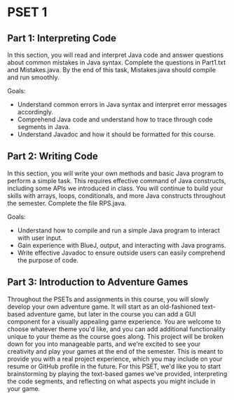 # PSET 1

## Part 1: Interpreting Code
In this section, you will read and interpret Java code and answer questions 
about common mistakes in Java syntax. Complete the questions in Part1.txt and 
Mistakes.java. By the end of this task, Mistakes.java should compile and run 
smoothly.

Goals:
 * Understand common errors in Java syntax and interpret error messages 
 accordingly.
 * Comprehend Java code and understand how to trace through code segments 
 in Java.
 * Understand Javadoc and how it should be formatted for this course.

## Part 2: Writing Code
In this section, you will write your own methods and basic Java program to 
perform a simple task. This requires effective command of Java constructs, 
including some APIs we introduced in class. You will continue to build your 
skills with arrays, loops, conditionals, and more Java constructs throughout 
the semester. Complete the file RPS.java.

Goals:
 * Understand how to compile and run a simple Java program to interact with 
 user input.
 * Gain experience with BlueJ, output, and interacting with Java programs.
 * Write effective Javadoc to ensure outside users can easily comprehend 
 the purpose of code.
 
## Part 3: Introduction to Adventure Games
Throughout the PSETs and assignments in this course, you will slowly develop 
your own adventure game. It will start as an old-fashioned text-based adventure 
game, but later in the course you can add a GUI component for a visually 
appealing game experience. You are welcome to choose whatever theme you'd like, 
and you can add additional functionality unique to your theme as the course 
goes along. This project will be broken down for you into manageable parts, 
and we're excited to see your creativity and play your games at the end of 
the semester. This is meant to provide you with a real project experience, 
which you may include on your resume or GitHub profile in the future. For 
this PSET, we'd like you to start brainstorming by playing the text-based 
games we've provided, interpreting the code segments, and reflecting on 
what aspects you might include in your game.
